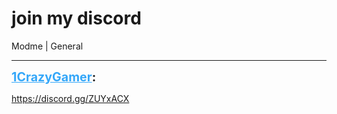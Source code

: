 # join my discord
Modme | General

---
<strong style="font-size: 1.4em;"><span style="text-decoration: underline;text-decoration-color: #34a7f9;"><span style="color:#34a7f9;">1CrazyGamer</span></span>:</strong>

<p><a href="https://discord.gg/ZUYxACX">https://discord.gg/ZUYxACX</a></p>
